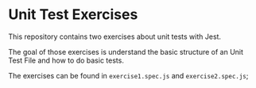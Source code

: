 # Unit Test Exercises

This repository contains two exercises about unit tests with Jest.

The goal of those exercises is understand the basic structure of an Unit Test File and how to do basic tests.  

The exercises can be found in `exercise1.spec.js` and `exercise2.spec.js`;